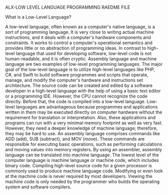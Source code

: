 ALX-LOW LEVEL LANGUAGE PROGRAMMING RAEDME FILE


What is a Low-Level Language?


A low-level language, often known as a computer's native language, is a sort of programming language. It is very close to writing actual machine instructions, and it deals with a computer's hardware components and constraints. It works to control a computer's operational semantics and provides little or no abstraction of programming ideas. In contrast to high-level language that used for developing software, low-level code is not human-readable, and it is often cryptic. Assembly language and machine language are two examples of low-level programming languages.
The major goal of the low-level language is to utilize high-level languages like PHP, C#, and Swift to build software programmes and scripts that operate, manage, and modify the computer's hardware and instructions set architecture. The source code can be created and edited by a software developer in a high-level language with the help of using a basic text editor or a programming IDE. However, the CPU cannot recognize the code directly. Before that, the code is compiled into a low-level language.
Low-level languages are advantageous because programmes and applications written in them may be executed directly on computer hardware without the requirement for translation or interpretation. Also, these applications and programs can run with a very minimal memory footprint as well as very fast. However, they need a deeper knowledge of machine language; therefore, they may be hard to use.
An assembly language comprises commands like ADD (add), SUB (subtract), and MOV (move). These commands are responsible for executing basic operations, such as performing calculations and moving values into memory registers. By using an assembler, assembly language can be translated into machine language.
The lowest level of the computer language is machine language or machine code, which includes binary code. Compiling high-level source code for a given processor is commonly used to produce machine language code. Modifying or even look at the machine code is never required by most developers. Viewing the machine code is only needed by the programmer who builds the operating system and software compilers.
